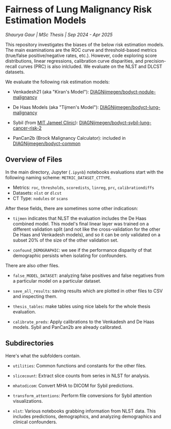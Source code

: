 # Fairness of Lung Malignancy Risk Estimation Models
*Shaurya Gaur | MSc Thesis | Sep 2024 - Apr 2025*

This repository investigates the biases of the below risk estimation models. The main examinations are the ROC curve and threshold-based metrics (true/false positive/negative rates, etc.). However, code exploring score distributions, linear regressions, calibration curve disparities, and precision-recall curves (PRC) is also inlcluded. We evaluate on the NLST and DLCST datasets.

We evaluate the following risk estimation models:

* Venkadesh21 (aka "Kiran's Model"): [DIAGNijmegen/bodyct-nodule-malignancy](https://github.com/DIAGNijmegen/bodyct-nodule-malignancy)

* De Haas Models (aka "Tijmen's Model"): [DIAGNijmegen/bodyct-lung-malignancy](https://github.com/DIAGNijmegen/bodyct-lung-malignancy)

* Sybil (from [MIT Jameel Clinic](https://github.com/reginabarzilaygroup/Sybil)): [DIAGNijmegen/bodyct-sybil-lung-cancer-risk-2](https://github.com/DIAGNijmegen/bodyct-sybil-lung-cancer-risk-2)

* PanCan2b (Brock Malignancy Calculator): included in [DIAGNijmegen/bodyct-common](https://github.com/DIAGNijmegen/bodyct-common/blob/master/clinical_models/BrockMalignancyCalculator.py)

## Overview of Files

In the main directory, Jupyter (`.ipynb`) notebooks evaluations start with the following naming scheme: `METRIC_DATASET_CTTYPE`. 

* Metrics: `roc`, `thresholds`, `scoredists`, `linreg`, `prc`, `calibrationdiffs`
* Datasets: `nlst` or `dlcst`
* CT Type: `nodules` or `scans`

After these fields, there are sometimes some other indicatiosn:

* `tijmen` indicates that NLST the evaluation includes the De Haas combined model. This model's final linear layer was trained on a different validation split (and not like the cross-validation for the other De Haas and Venkadesh models), and so it can be only validated on a subset 20% of the size of the other validation set.

* `confound_DEMOGRAPHIC`: we see if the performance disparity of that demographic persists when isolating for confounders.

There are also other files.

* `false_MODEL_DATASET`: analyzing false positives and false negatives from a particular model on a particular dataset.

* `save_all_results`: saving results which are plotted in other files to CSV and inspecting them.

* `thesis_tables`: make tables using nice labels for the whole thesis evaluation.

* `calibrate_preds`: Apply calibrations to the Venkadesh and De Haas models. Sybil and PanCan2b are already calibrated.

## Subdirectories

Here's what the subfolders contain.

* `utilities`: Common functions and constants for the other files.

* `slicecount`: Extract slice counts from series in NLST for analysis.

* `mhatodicom`: Convert MHA to DICOM for Sybil predictions.

* `transform_attentions`: Perform file conversions for Sybil attention visualizations.

* `nlst`: Various notebooks grabbing information from NLST data. This includes predictions, demographics, and analyzing demographics and clinical confounders.




